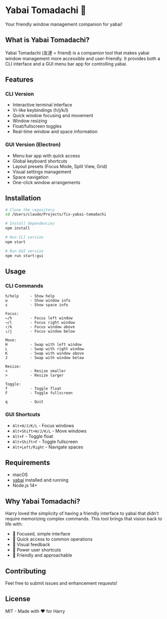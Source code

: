 # Yabai Tomadachi 🌸

Your friendly window management companion for yabai!

## What is Yabai Tomadachi?

Yabai Tomadachi (友達 = friend) is a companion tool that makes yabai window management more accessible and user-friendly. It provides both a CLI interface and a GUI menu bar app for controlling yabai.

## Features

### CLI Version
- Interactive terminal interface
- Vi-like keybindings (h/j/k/l)
- Quick window focusing and movement
- Window resizing
- Float/fullscreen toggles
- Real-time window and space information

### GUI Version (Electron)
- Menu bar app with quick access
- Global keyboard shortcuts
- Layout presets (Focus Mode, Split View, Grid)
- Visual settings management
- Space navigation
- One-click window arrangements

## Installation

```bash
# Clone the repository
cd /Users/claude/Projects/fix-yabai-tomadachi

# Install dependencies
npm install

# Run CLI version
npm start

# Run GUI version
npm run start:gui
```

## Usage

### CLI Commands
```
h/help     - Show help
w          - Show window info
s          - Show space info

Focus:
←/h        - Focus left window
→/l        - Focus right window  
↑/k        - Focus window above
↓/j        - Focus window below

Move:
H          - Swap with left window
L          - Swap with right window
K          - Swap with window above
J          - Swap with window below

Resize:
<          - Resize smaller
>          - Resize larger

Toggle:
f          - Toggle float
F          - Toggle fullscreen

q          - Quit
```

### GUI Shortcuts
- `Alt+H/J/K/L` - Focus windows
- `Alt+Shift+H/J/K/L` - Move windows
- `Alt+F` - Toggle float
- `Alt+Shift+F` - Toggle fullscreen
- `Alt+Left/Right` - Navigate spaces

## Requirements

- macOS
- [yabai](https://github.com/koekeishiya/yabai) installed and running
- Node.js 14+

## Why Yabai Tomadachi?

Harry loved the simplicity of having a friendly interface to yabai that didn't require memorizing complex commands. This tool brings that vision back to life with:

- 🎯 Focused, simple interface
- 🚀 Quick access to common operations
- 🎨 Visual feedback
- 💪 Power user shortcuts
- 🌸 Friendly and approachable

## Contributing

Feel free to submit issues and enhancement requests!

## License

MIT - Made with ❤️ for Harry